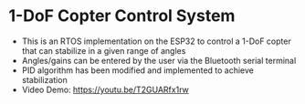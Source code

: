 # 1-DoF Copter Control System
 * This is an RTOS implementation on the ESP32 to control a 1-DoF copter that can stabilize in a given range of angles 
 * Angles/gains can be entered by the user via the Bluetooth serial terminal 
 * PID algorithm has been modified and implemented to achieve stabilization
 * Video Demo: https://youtu.be/T2GUARfx1rw
